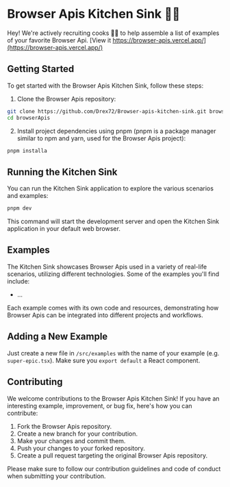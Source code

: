 # Browser Apis Kitchen Sink 🧑‍🍳

Hey! We're actively recruiting cooks 🧑‍🍳 to help assemble a list of examples of your favorite Browser Api. [View it https://browser-apis.vercel.app/](https://browser-apis.vercel.app/)

## Getting Started

To get started with the Browser Apis Kitchen Sink, follow these steps:

1. Clone the Browser Apis repository:

```bash
git clone https://github.com/Drex72/Browser-apis-kitchen-sink.git browserApis
cd browserApis
```

2. Install project dependencies using pnpm (pnpm is a package manager similar to npm and yarn, used for the Browser Apis project):

```bash
pnpm installa
```

## Running the Kitchen Sink

You can run the Kitchen Sink application to explore the various scenarios and examples:

```bash
pnpm dev
```

This command will start the development server and open the Kitchen Sink application in your default web browser.

## Examples

The Kitchen Sink showcases Browser Apis used in a variety of real-life scenarios, utilizing different technologies. Some of the examples you'll find include:


- ...

Each example comes with its own code and resources, demonstrating how Browser Apis can be integrated into different projects and workflows.

## Adding a New Example

Just create a new file in `/src/examples` with the name of your example (e.g. `super-epic.tsx`). Make sure you `export default` a React component.

## Contributing

We welcome contributions to the Browser Apis Kitchen Sink! If you have an interesting example, improvement, or bug fix, here's how you can contribute:

1. Fork the Browser Apis repository.
2. Create a new branch for your contribution.
3. Make your changes and commit them.
4. Push your changes to your forked repository.
5. Create a pull request targeting the original Browser Apis repository.

Please make sure to follow our contribution guidelines and code of conduct when submitting your contribution.

